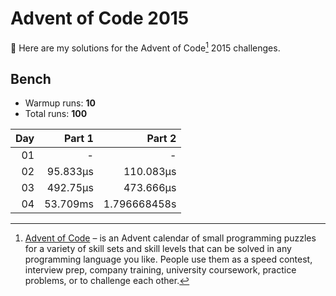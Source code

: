 # Advent of Code 2015

:wave: Here are my solutions for the Advent of Code[^aoc] 2015 challenges.

## Bench

- Warmup runs: **10**
- Total runs: **100**

<!-- BENCH TABLE -->

| Day |   Part 1 |       Part 2 |
| --: | -------: | -----------: |
|  01 |        - |            - |
|  02 | 95.833µs |    110.083µs |
|  03 | 492.75µs |    473.666µs |
|  04 | 53.709ms | 1.796668458s |

<!-- /BENCH TABLE -->

[^aoc]: [Advent of Code][aoc] – is an Advent calendar of small programming puzzles for a variety of skill sets and skill levels that can be solved in any programming language you like. People use them as a speed contest, interview prep, company training, university coursework, practice problems, or to challenge each other.

[aoc]: https://adventofcode.com
